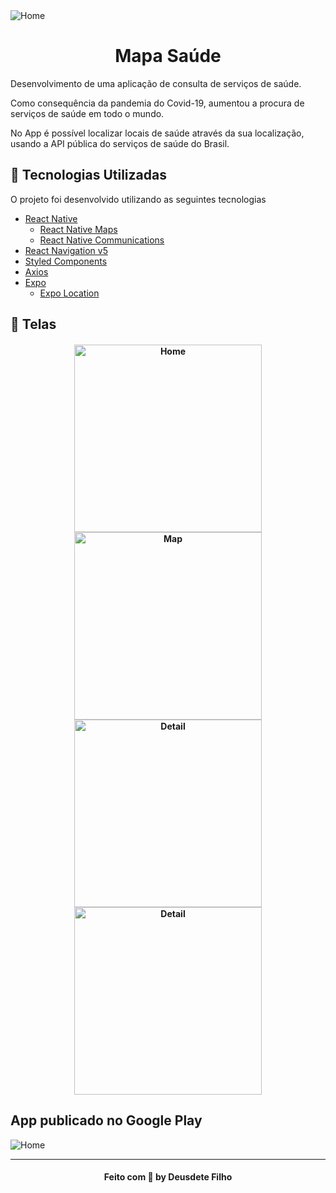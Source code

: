 <img alt="Home" title="#home" src=".github/00.png">


<h1 align="center">
    Mapa Saúde
</h1>


Desenvolvimento de uma aplicação de consulta de serviços de saúde.

Como consequência da pandemia do Covid-19, aumentou a procura de serviços de saúde em todo o mundo.

No App é possível localizar locais de saúde através da sua localização, usando a API pública do serviços de saúde do Brasil.


<a id="tecnologias-utilizadas"></a>

## :rocket: Tecnologias Utilizadas

O projeto foi desenvolvido utilizando as seguintes tecnologias

- [React Native](https://reactnative.dev/)
  - [React Native Maps](https://github.com/react-native-community/react-native-maps)
  - [React Native Communications](react-native-communications)
- [React Navigation v5](https://reactnavigation.org/)
- [Styled Components](https://styled-components.com/)
- [Axios](https://github.com/axios/axios)
- [Expo](https://expo.io/)
  - [Expo Location](https://docs.expo.io/versions/latest/sdk/location/)

## :iphone: Telas

<h4 align="center">
    <img alt="Home" title="#home" width="300px" src=".github/1.png">
    <img alt="Map" title="#map" width="300px" src=".github/2.png">
    <img alt="Detail" title="#Detail" width="300px" src=".github/3.png">
    <img alt="Detail" title="#Detail" width="300px" src=".github/4.png">
</h4>



## App publicado no Google Play


<img alt="Home" title="#home" src=".github/01.png">

---

<h4 align="center">
    Feito com 💜 by Deusdete Filho</a>
</h4>
